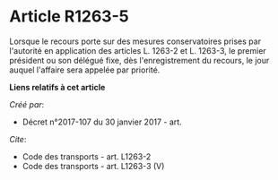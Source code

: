 # Article R1263-5

Lorsque le recours porte sur des mesures conservatoires prises par l'autorité en application des articles L. 1263-2 et L.
1263-3, le premier président ou son délégué fixe, dès l'enregistrement du recours, le jour auquel l'affaire sera appelée par
priorité.

**Liens relatifs à cet article**

_Créé par_:

  - Décret n°2017-107 du 30 janvier 2017 - art.

_Cite_:

  - Code des transports - art. L1263-2
  - Code des transports - art. L1263-3 (V)
